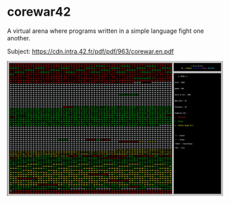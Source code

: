 # corewar42
A virtual arena where programs written in a simple language fight one another.

Subject:
https://cdn.intra.42.fr/pdf/pdf/963/corewar.en.pdf

![alt text](https://raw.githubusercontent.com/OB42/corewar42/master/screen.png?token=ASuqeuTp0zI16W8nZsjBCb-w0Hy4TKgvks5a2YNJwA%3D%3D)
